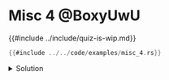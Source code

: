# Misc 4 @BoxyUwU

{{#include ../include/quiz-is-wip.md}}

```rust
{{#include ../../code/examples/misc_4.rs}}
```

<details>
<summary>Solution</summary>

```
{{#include ../../code/examples/stderr/misc_4.stderr}}
```

This is a trick question (as they all are in this quiz though), `HashMap` is not included in the [prelude] and so must be imported explicitly.

[prelude]: https://doc.rust-lang.org/std/prelude/

</details>
